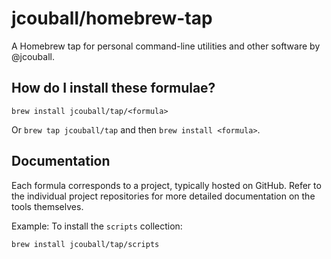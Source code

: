 # jcouball/homebrew-tap

A Homebrew tap for personal command-line utilities and other software by @jcouball.

## How do I install these formulae?

`brew install jcouball/tap/<formula>`

Or `brew tap jcouball/tap` and then `brew install <formula>`.

## Documentation

Each formula corresponds to a project, typically hosted on GitHub. Refer to the individual project repositories for more detailed documentation on the tools themselves.

Example:
To install the `scripts` collection:

```bash
brew install jcouball/tap/scripts
```
